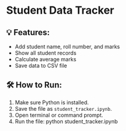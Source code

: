 # Student Data Tracker 

## 💡 Features:
- Add student name, roll number, and marks
- Show all student records
- Calculate average marks
- Save data to CSV file

## 🛠 How to Run:
1. Make sure Python is installed.
2. Save the file as `student_tracker.ipynb`.
3. Open terminal or command prompt.
4. Run the file:
   python student_tracker.ipynb
